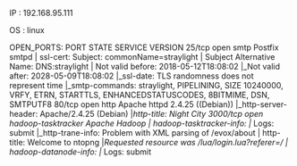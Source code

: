 IP : 192.168.95.111

OS : linux 


OPEN_PORTS:
PORT     STATE SERVICE            VERSION
25/tcp   open  smtp               Postfix smtpd
| ssl-cert: Subject: commonName=straylight
| Subject Alternative Name: DNS:straylight
| Not valid before: 2018-05-12T18:08:02
|_Not valid after:  2028-05-09T18:08:02
|_ssl-date: TLS randomness does not represent time
|_smtp-commands: straylight, PIPELINING, SIZE 10240000, VRFY, ETRN, STARTTLS, ENHANCEDSTATUSCODES, 8BITMIME, DSN, SMTPUTF8
80/tcp   open  http               Apache httpd 2.4.25 ((Debian))
|_http-server-header: Apache/2.4.25 (Debian)
|_http-title: Night City
3000/tcp open  hadoop-tasktracker Apache Hadoop
| hadoop-tasktracker-info: 
|_  Logs: submit
|_http-trane-info: Problem with XML parsing of /evox/about
| http-title: Welcome to ntopng
|_Requested resource was /lua/login.lua?referer=/
| hadoop-datanode-info: 
|_  Logs: submit




